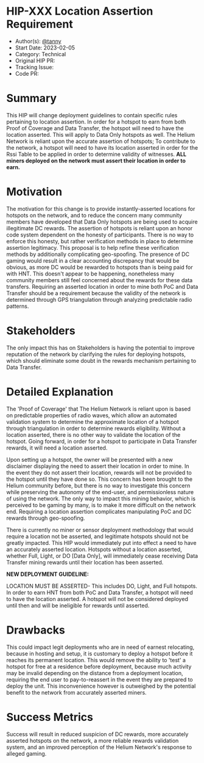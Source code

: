 # HIP-XXX Location Assertion Requirement

- Author(s): [@tanny](https://github.com/ilovespectra)
- Start Date: 2023-02-05
- Category: Technical
- Original HIP PR:
- Tracking Issue:
- Code PR:

# Summary

[summary]: #summary

This HIP will change deployment guidelines to contain specific rules pertaining to location assertion. In order for a hotspot
to earn from both Proof of Coverage and Data Transfer, the hotspot will need to have the location asserted. This will apply to
Data Only hotspots as well. The Helium Network is reliant upon the accurate assertion of hotspots; To contribute to the network,
a hotspot will need to have its location asserted in order for the Rssi Table to be applied in order to determine validity
of witnesses. <b>ALL miners deployed on the network must assert their location in order to earn.</b>

# Motivation

[motivation]: #motivation

The motivation for this change is to provide instantly-asserted locations for hotspots on the network, and to reduce
the concern many community members have developed that Data Only hotspots are being used to acquire illegitimate DC
rewards. The assertion of hotspots is reliant upon an honor code system dependent on the honesty of participants.
There is no way to enforce this honesty, but rather verification methods in place to determine assertion legitimacy.
This proposal is to help refine these verification methods by additionally complicating geo-spoofing.
The presence of DC gaming would result in a clear accounting discrepancy that would be obvious, as more
DC would be rewarded to hotspots than is being paid for with HNT. This doesn't appear to be happening,
nonetheless many community members still feel concerned about the rewards for these data transfers. Requiring an
asserted location in order to mine both PoC and Data Transfer should be a requirement because the validity of the
network is determined through GPS triangulation through analyzing predictable radio patterns.

# Stakeholders

[stakeholders]: #stakeholders

The only impact this has on Stakeholders is having the potential to improve reputation of the network by clarifying the rules
for deploying hotspots, which should eliminate some doubt in the rewards mechanism pertaining to Data Transfer.

# Detailed Explanation

[detailed-explanation]: #detailed-explanation

The 'Proof of Coverage' that The Helium Network is reliant upon is based on predictable properties of radio waves, which allow an automated
validation system to determine the approximate location of a hotspot through triangulation in order to determine rewards eligibility.
Without a location asserted, there is no other way to validate the location of the hotspot. Going forward, in order for a hotspot to
participate in Data Transfer rewards, it will need a location asserted.

Upon setting up a hotspot, the owner will be presented with a new disclaimer displaying the need to assert their location in order to
mine. In the event they do not assert their location, rewards will not be provided to the hotspot until they have done so. This concern
has been brought to the Helium community before, but there is no way to investigate this concern while preserving the autonomy of the
end-user, and permissionless nature of using the network. The only way to impact this mining behavior, which is perceived to be gaming by
many, is to make it more difficult on the network end. Requiring a location assertion complicates manipulating PoC and DC
rewards through geo-spoofing.

There is currently no miner or sensor deployment methodology that would require a location not be asserted, and legitimate hotspots
should not be greatly impacted. This HIP would immediately put into effect a need to have an accurately asserted location. Hotspots
without a location asserted, whether Full, Light, or DO [Data Only], will immediately cease receiving Data Transfer mining rewards 
until their location has been asserted.

<b>NEW DEPLOYMENT GUIDELINE:</b>

LOCATION MUST BE ASSERTED- This includes DO, Light, and Full hotspots. In order to earn HNT from both PoC and Data Transfer, a hotspot 
will need to have the location asserted. A hotspot will not be considered deployed until then and will be ineligible for rewards until 
asserted.

# Drawbacks

[drawbacks]: #drawbacks

This could impact legit deployments who are in need of earnest relocating, because in hosting and setup, it is customary to
deploy a hotspot before it reaches its permanent location. This would remove the ability to 'test' a hotspot for free
at a residence before deployment, because much activity may be invalid depending on the distance from a
deployment location, requiring the end user to pay-to-reassert in the event they are prepared to deploy the unit. This inconvenience
however is outweighed by the potential benefit to the network from accurately asserted miners.

# Success Metrics

[success-metrics]: #success-metrics

Success will result in reduced suspicion of DC rewards, more accurately asserted hotspots on the network, a more reliable rewards
validation system, and an improved perception of the Helium Network's response to alleged gaming.
